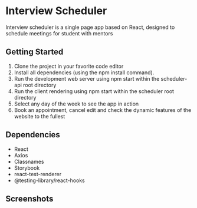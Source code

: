 # Interview Scheduler
Interview scheduler is a single page app based on React, designed to schedule meetings for student with mentors

## Getting Started

1. Clone the project in your favorite code editor
2. Install all dependencies (using the npm install command).
3. Run the development web server using npm start within the scheduler-api root directory
4. Run the client rendering using npm start within the scheduler root directory
5. Select any day of the week to see the app in action
6. Book an appointment, cancel edit and check the dynamic features of the website to the fullest

## Dependencies

- React
- Axios 
- Classnames
- Storybook
- react-test-renderer
- @testing-library/react-hooks

## Screenshots

